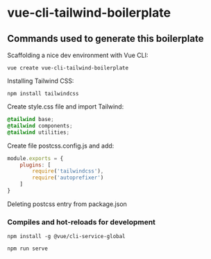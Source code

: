 # vue-cli-tailwind-boilerplate

## Commands used to generate this boilerplate

Scaffolding a nice dev environment with Vue CLI:

```
vue create vue-cli-tailwind-boilerplate
```

Installing Tailwind CSS:

```
npm install tailwindcss
```

Create style.css file and import Tailwind:

```css
@tailwind base;
@tailwind components;
@tailwind utilities;
```

Create file postcss.config.js and add:

```js
module.exports = {
    plugins: [
        require('tailwindcss'),
        require('autoprefixer')
    ]
}
```

Deleting postcss entry from package.json

### Compiles and hot-reloads for development
```
npm install -g @vue/cli-service-global
```
```
npm run serve
```
